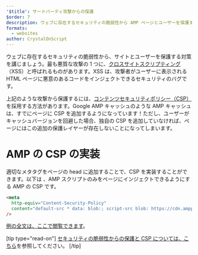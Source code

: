 ```yaml
---
'$title': サードパーティ攻撃からの保護
$order: 7
description: ウェブに存在するセキュリティの脆弱性から AMP ページとユーザーを保護する対策を講じましょう
formats:
  - websites
author: CrystalOnScript
---
```


ウェブに存在するセキュリティの脆弱性から、サイトとユーザーを保護する対策を講じましょう。最も悪質な攻撃の 1 つに、[クロスサイトスクリプティング](https://www.google.com/about/appsecurity/learning/xss/)（XSS）と呼ばれるものがあります。XSS は、攻撃者がユーザーに表示される HTML ページに悪意のあるコードをインジェクトできるセキュリティのバグです。

上記のような攻撃から保護するには、[コンテンツセキュリティポリシー（CSP）](https://csp.withgoogle.com/docs/index.html)を採用する方法があります。Google AMP キャッシュのような AMP キャッシュは、すでにページに CSP を追加するようになっています！ただし、ユーザーがキャッシュバージョンを回避した場合、独自の CSP を追加していなければ、ページにはこの追加の保護レイヤーが存在しないことになってしまいます。

# AMP の CSP の実装

適切なメタタグをページの head に追加することで、CSP を実装することができます。以下は 、AMP スクリプトのみをページにインジェクトできるようにする AMP の CSP です。

```html
<meta
  http-equiv="Content-Security-Policy"
  content="default-src * data: blob:; script-src blob: https://cdn.ampproject.org/v0.js https://cdn.ampproject.org/v0/ https://cdn.ampproject.org/viewer/ https://cdn.ampproject.org/rtv/; object-src 'none'; style-src 'unsafe-inline' https://cdn.ampproject.org/rtv/ https://cdn.materialdesignicons.com https://cloud.typography.com https://fast.fonts.net https://fonts.googleapis.com https://maxcdn.bootstrapcdn.com https://p.typekit.net https://use.fontawesome.com https://use.typekit.net; report-uri https://csp-collector.appspot.com/csp/amp"
/>
```

[例の全文は、ここで閲覧できます](https://github.com/ampproject/amphtml/blob/main/examples/csp.amp.html)。

[tip type="read-on"] [セキュリティの脆弱性からの保護と CSP については、こちら](https://developer.mozilla.org/en-US/docs/Web/HTTP/CSP)を参照してください。 [/tip]
